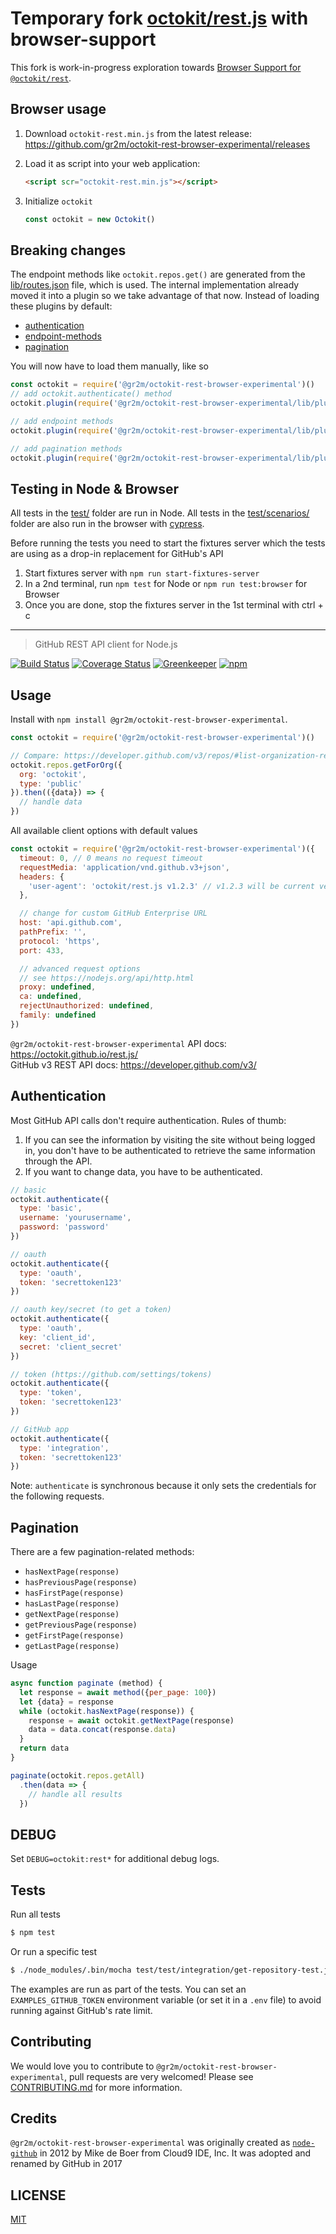 # Temporary fork [octokit/rest.js](https://github.com/octokit/rest.js) with browser-support

This fork is work-in-progress exploration towards [Browser Support for `@octokit/rest`](https://github.com/octokit/rest.js/milestone/2).

## Browser usage

1. Download `octokit-rest.min.js` from the latest release: https://github.com/gr2m/octokit-rest-browser-experimental/releases

2. Load it as script into your web application:

   ```html
   <script scr="octokit-rest.min.js"></script>
   ```

3. Initialize `octokit`

   ```js
   const octokit = new Octokit()
   ```

## Breaking changes

The endpoint methods like `octokit.repos.get()` are generated from the
[lib/routes.json](lib/routes.json) file, which is used. The internal
implementation already moved it into a plugin so we take advantage of that now.
Instead of loading these plugins by default:

- [authentication](lib/plugins/authentication)
- [endpoint-methods](lib/plugins/endpoint-methods)
- [pagination](lib/plugins/pagination)

You will now have to load them manually, like so

```js
const octokit = require('@gr2m/octokit-rest-browser-experimental')()
// add octokit.authenticate() method
octokit.plugin(require('@gr2m/octokit-rest-browser-experimental/lib/plugins/authentication'))

// add endpoint methods
octokit.plugin(require('@gr2m/octokit-rest-browser-experimental/lib/plugins/endpoint-methods'))

// add pagination methods
octokit.plugin(require('@gr2m/octokit-rest-browser-experimental/lib/plugins/pagination'))
```

## Testing in Node & Browser

All tests in the [test/](test) folder are run in Node. All tests in the
[test/scenarios/](test/scearios) folder are also run in the browser with
[cypress](https://www.cypress.io).

Before running the tests you need to start the fixtures server which the tests
are using as a drop-in replacement for GitHub's API

1. Start fixtures server with `npm run start-fixtures-server`
2. In a 2nd terminal, run `npm test` for Node or `npm run test:browser` for Browser
3. Once you are done, stop the fixtures server in the 1st terminal with ctrl + c

---

> GitHub REST API client for Node.js

[![Build Status](https://travis-ci.org/gr2m/octokit-rest-browser-experimental.svg?branch=master)](https://travis-ci.org/gr2m/octokit-rest-browser-experimental)
[![Coverage Status](https://coveralls.io/repos/github/gr2m/octokit-rest-browser-experimental/badge.svg)](https://coveralls.io/github/gr2m/octokit-rest-browser-experimental)
[![Greenkeeper](https://badges.greenkeeper.io/gr2m/octokit-rest-browser-experimental.svg)](https://greenkeeper.io/)
[![npm](https://img.shields.io/npm/v/@gr2m/octokit-rest-browser-experimental.svg)](https://www.npmjs.com/package/@gr2m/octokit-rest-browser-experimental)

## Usage

Install with `npm install @gr2m/octokit-rest-browser-experimental`.

<!-- HEADS UP: when changing the options for the constructor, make sure to also
     update the type definition templates in scripts/templates/* -->
```js
const octokit = require('@gr2m/octokit-rest-browser-experimental')()

// Compare: https://developer.github.com/v3/repos/#list-organization-repositories
octokit.repos.getForOrg({
  org: 'octokit',
  type: 'public'
}).then(({data}) => {
  // handle data
})
```

All available client options with default values

```js
const octokit = require('@gr2m/octokit-rest-browser-experimental')({
  timeout: 0, // 0 means no request timeout
  requestMedia: 'application/vnd.github.v3+json',
  headers: {
    'user-agent': 'octokit/rest.js v1.2.3' // v1.2.3 will be current version
  },

  // change for custom GitHub Enterprise URL
  host: 'api.github.com',
  pathPrefix: '',
  protocol: 'https',
  port: 433,

  // advanced request options
  // see https://nodejs.org/api/http.html
  proxy: undefined,
  ca: undefined,
  rejectUnauthorized: undefined,
  family: undefined
})
```

`@gr2m/octokit-rest-browser-experimental` API docs: https://octokit.github.io/rest.js/  
GitHub v3 REST API docs: https://developer.github.com/v3/

## Authentication

Most GitHub API calls don't require authentication. Rules of thumb:

1. If you can see the information by visiting the site without being logged in, you don't have to be authenticated to retrieve the same information through the API.
2. If you want to change data, you have to be authenticated.

```javascript
// basic
octokit.authenticate({
  type: 'basic',
  username: 'yourusername',
  password: 'password'
})

// oauth
octokit.authenticate({
  type: 'oauth',
  token: 'secrettoken123'
})

// oauth key/secret (to get a token)
octokit.authenticate({
  type: 'oauth',
  key: 'client_id',
  secret: 'client_secret'
})

// token (https://github.com/settings/tokens)
octokit.authenticate({
  type: 'token',
  token: 'secrettoken123'
})

// GitHub app
octokit.authenticate({
  type: 'integration',
  token: 'secrettoken123'
})
```

Note: `authenticate` is synchronous because it only sets the credentials
for the following requests.

## Pagination

There are a few pagination-related methods:

- `hasNextPage(response)`
- `hasPreviousPage(response)`
- `hasFirstPage(response)`
- `hasLastPage(response)`
- `getNextPage(response)`
- `getPreviousPage(response)`
- `getFirstPage(response)`
- `getLastPage(response)`

Usage

```js
async function paginate (method) {
  let response = await method({per_page: 100})
  let {data} = response
  while (octokit.hasNextPage(response)) {
    response = await octokit.getNextPage(response)
    data = data.concat(response.data)
  }
  return data
}

paginate(octokit.repos.getAll)
  .then(data => {
    // handle all results
  })
```

## DEBUG

Set `DEBUG=octokit:rest*` for additional debug logs.

## Tests

Run all tests

```bash
$ npm test
```

Or run a specific test

```bash
$ ./node_modules/.bin/mocha test/test/integration/get-repository-test.js
```

The examples are run as part of the tests. You can set an `EXAMPLES_GITHUB_TOKEN` environment
variable (or set it in a `.env` file) to avoid running against GitHub's rate limit.

## Contributing

We would love you to contribute to `@gr2m/octokit-rest-browser-experimental`, pull requests are very welcomed!
Please see [CONTRIBUTING.md](CONTRIBUTING.md) for more information.

## Credits

`@gr2m/octokit-rest-browser-experimental` was originally created as [`node-github`](https://www.npmjs.com/package/github)
in 2012 by Mike de Boer from Cloud9 IDE, Inc.
It was adopted and renamed by GitHub in 2017

## LICENSE

[MIT](LICENSE)
